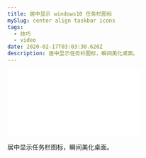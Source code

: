 ```yaml
---
title: 居中显示 windows10 任务栏图标
mySlug: center align taskbar icons
tags:
  - 技巧
  - video
date: 2020-02-17T03:03:30.620Z
description: 居中显示任务栏图标，瞬间美化桌面。
---
```

<div class="iframe-wrapper"><iframe src="//player.bilibili.com/player.html?aid=89675895&cid=153163931&page=1" scrolling="no" border="0" frameborder="no" framespacing="0" allowfullscreen="true"> </iframe></div>

居中显示任务栏图标，瞬间美化桌面。